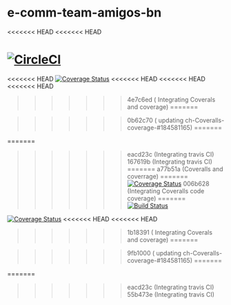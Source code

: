 # e-comm-team-amigos-bn
<<<<<<< HEAD
<<<<<<< HEAD

[![CircleCI](https://circleci.com/gh/atlp-rwanda/e-comm-team-amigos-bn.svg?style=svg&circle-token=98f879ef16fb4e3428dcc029a5d03636afbeb563)](https://github.com/atlp-rwanda/e-comm-team-amigos-bn/pulls)
=======

<<<<<<< HEAD
[![Coverage Status](https://coveralls.io/repos/github/atlp-rwanda/e-comm-team-amigos-bn/badge.svg?branch=main)](https://coveralls.io/github/atlp-rwanda/e-comm-team-amigos-bn?branch=main)
<<<<<<< HEAD
<<<<<<< HEAD
<<<<<<< HEAD
>>>>>>> 4e7c6ed ( Integrating Coverals and coverage)
=======

>>>>>>> 0b62c70 ( updating ch-Coveralls-coverage-#184581165)
=======

=======
>>>>>>> eacd23c (Integrating travis CI)
>>>>>>> 167619b (Integrating travis CI)
=======
>>>>>>> a77b51a (Coveralls and coverrage)
=======
[![Coverage Status](https://coveralls.io/repos/github/atlp-rwanda/e-comm-team-amigos-bn/badge.svg?branch=develop)](https://coveralls.io/github/atlp-rwanda/e-comm-team-amigos-bn?branch=develop)
>>>>>>> 006b628 (Integrating Coveralls code coverage)
=======
[![Build Status](https://app.travis-ci.com/atlp-rwanda/e-comm-team-amigos-bn.svg?token=xBkhJqkvEJQT91y8VN21&branch=develop)](https://app.travis-ci.com/atlp-rwanda/e-comm-team-amigos-bn)

[![Coverage Status](https://coveralls.io/repos/github/atlp-rwanda/e-comm-team-amigos-bn/badge.svg?branch=main)](https://coveralls.io/github/atlp-rwanda/e-comm-team-amigos-bn?branch=main)
<<<<<<< HEAD
<<<<<<< HEAD
>>>>>>> 1b18391 ( Integrating Coverals and coverage)
=======

>>>>>>> 9fb1000 ( updating ch-Coveralls-coverage-#184581165)
=======

=======
>>>>>>> eacd23c (Integrating travis CI)
>>>>>>> 55b473e (Integrating travis CI)

